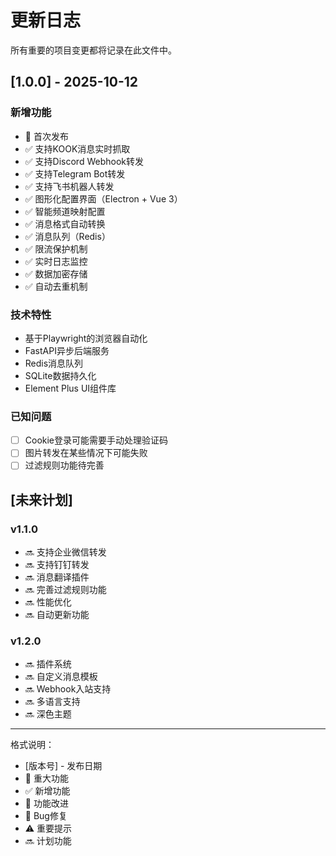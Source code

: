 # 更新日志

所有重要的项目变更都将记录在此文件中。

## [1.0.0] - 2025-10-12

### 新增功能

- 🎉 首次发布
- ✅ 支持KOOK消息实时抓取
- ✅ 支持Discord Webhook转发
- ✅ 支持Telegram Bot转发
- ✅ 支持飞书机器人转发
- ✅ 图形化配置界面（Electron + Vue 3）
- ✅ 智能频道映射配置
- ✅ 消息格式自动转换
- ✅ 消息队列（Redis）
- ✅ 限流保护机制
- ✅ 实时日志监控
- ✅ 数据加密存储
- ✅ 自动去重机制

### 技术特性

- 基于Playwright的浏览器自动化
- FastAPI异步后端服务
- Redis消息队列
- SQLite数据持久化
- Element Plus UI组件库

### 已知问题

- [ ] Cookie登录可能需要手动处理验证码
- [ ] 图片转发在某些情况下可能失败
- [ ] 过滤规则功能待完善

## [未来计划]

### v1.1.0

- 🔜 支持企业微信转发
- 🔜 支持钉钉转发
- 🔜 消息翻译插件
- 🔜 完善过滤规则功能
- 🔜 性能优化
- 🔜 自动更新功能

### v1.2.0

- 🔜 插件系统
- 🔜 自定义消息模板
- 🔜 Webhook入站支持
- 🔜 多语言支持
- 🔜 深色主题

---

格式说明：
- [版本号] - 发布日期
- 🎉 重大功能
- ✅ 新增功能
- 🔧 功能改进
- 🐛 Bug修复
- ⚠️ 重要提示
- 🔜 计划功能
